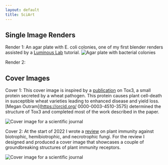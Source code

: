 ```yaml
---
layout: default
title: SciArt
---
```


## Single Image Renders

Render 1: An agar plate with E. coli colonies, one of my first blender renders assisted by a [Luminous Lab](https://www.youtube.com/c/LuminousLab) tutorial.
![Agar plate with bacterial colonies](/assets/images/agar_plate.png)

Render 2:

## Cover Images 

Cover 1: This cover image is inspired by a [publication](https://doi.org/10.1111/nph.17516) on Tox3, a small protein secreted by a wheat pathogen. This protein causes plant cell-death in susceptible wheat varieties leading to enhanced disease and yield loss. [Megan Outram](https://orcid.org/
0000-0003-4510-3575) determined the structure of Tox3 and completed most of the work described in the paper.

![Cover image for a scientific journal](/assets/images/Tox3_cover.png)

Cover 2: At the start of 2022 I wrote a [review](https://portlandpress.com/essaysbiochem/article/66/5/581/231321/Molecular-plant-immunity-against-biotrophic) on plant immunity against biotrophic, hemibiotrophic, and necrotrophic fungi. For the review I designed and produced a cover image that showcases a couple of groundbreaking structures of plant immunity receptors.

![Cover image for a scientific journal](/assets/images/review_cover.png) 	

